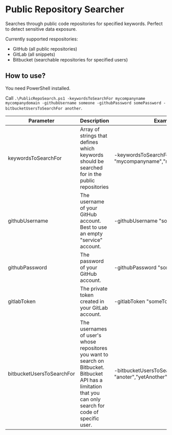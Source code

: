 # Public Repository Searcher

Searches through public code repositories for specified keywords. Perfect to detect sensitive data exposure.

Currently supported respositories:
* GitHub (all public repositories)
* GitLab (all snippets)
* Bitbucket (searchable repositories for specified users)

## How to use?

You need PowerShell installed.

Call `.\PublicRepoSearch.ps1 -keywordsToSearchFor mycompanyname mycompanydomain -githubUsername someone -githubPassword somePassword -bitbucketUsersToSearchFor another`.

| Parameter | Description | Example |
| ------------- |-------------| -----|
| keywordsToSearchFor | Array of strings that defines which keywords should be searched for in the public repositories | -keywordsToSearchFor "mycompanyname","mycompanydomain" |
| githubUsername | The username of your GitHub account. Best to use an empty "service" account. | -githubUsername "someone" |
| githubPassword | The password of your GitHub account. | -githubPassword "somePassword"  |
| gitlabToken | The private token created in your GitLab account. | -gitlabToken "someToken"  |
| bitbucketUsersToSearchFor | The usernames of user's whose repositores you want to search on Bitbucket. Bitbucket API has a limitation that you can only search for code of specific user. | -bitbucketUsersToSearchFor "anoter","yetAnother" |